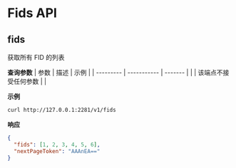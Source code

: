# Fids API

## fids

获取所有 FID 的列表

**查询参数**
| 参数 | 描述 | 示例 |
| --------- | ----------- | ------- |
| | 该端点不接受任何参数 | |

**示例**

```bash
curl http://127.0.0.1:2281/v1/fids
```

**响应**

```json
{
  "fids": [1, 2, 3, 4, 5, 6],
  "nextPageToken": "AAAnEA=="
}
```

